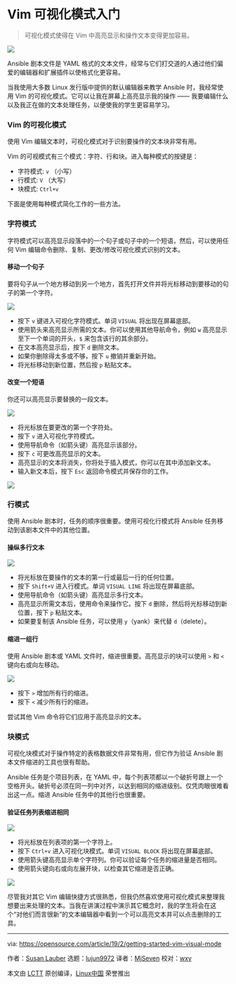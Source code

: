 [#]: collector: (lujun9972)
[#]: translator: (MjSeven)
[#]: reviewer: (wxy)
[#]: publisher: (wxy)
[#]: url: (https://linux.cn/article-10589-1.html)
[#]: subject: (Getting started with Vim visual mode)
[#]: via: (https://opensource.com/article/19/2/getting-started-vim-visual-mode)
[#]: author: (Susan Lauber https://opensource.com/users/susanlauber)

Vim 可视化模式入门
======

> 可视化模式使得在 Vim 中高亮显示和操作文本变得更加容易。

![](https://opensource.com/sites/default/files/styles/image-full-size/public/lead-images/programming_code_keyboard_orange_hands.png?itok=G6tJ_64Y)

Ansible 剧本文件是 YAML 格式的文本文件，经常与它们打交道的人通过他们偏爱的编辑器和扩展插件以使格式化更容易。

当我使用大多数 Linux 发行版中提供的默认编辑器来教学 Ansible 时，我经常使用 Vim 的可视化模式。它可以让我在屏幕上高亮显示我的操作 —— 我要编辑什么以及我正在做的文本处理任务，以便使我的学生更容易学习。

### Vim 的可视化模式

使用 Vim 编辑文本时，可视化模式对于识别要操作的文本块非常有用。

Vim 的可视模式有三个模式：字符、行和块。进入每种模式的按键是：

  * 字符模式: `v` （小写）
  * 行模式: `V` （大写）
  * 块模式: `Ctrl+v`

下面是使用每种模式简化工作的一些方法。

### 字符模式

字符模式可以高亮显示段落中的一个句子或句子中的一个短语，然后，可以使用任何 Vim 编辑命令删除、复制、更改/修改可视化模式识别的文本。

#### 移动一个句子

要将句子从一个地方移动到另一个地方，首先打开文件并将光标移动到要移动的句子的第一个字符。

![](https://opensource.com/sites/default/files/uploads/vim-visual-char1.png)

  * 按下 `v` 键进入可视化字符模式。单词 `VISUAL` 将出现在屏幕底部。
  * 使用箭头来高亮显示所需的文本。你可以使用其他导航命令，例如 `w` 高亮显示至下一个单词的开头，`$` 来包含该行的其余部分。
  * 在文本高亮显示后，按下 `d` 删除文本。
  * 如果你删除得太多或不够，按下 `u` 撤销并重新开始。
  * 将光标移动到新位置，然后按 `p` 粘贴文本。

#### 改变一个短语

你还可以高亮显示要替换的一段文本。

![](https://opensource.com/sites/default/files/uploads/vim-visual-char2.png)

  * 将光标放在要更改的第一个字符处。
  * 按下 `v` 进入可视化字符模式。
  * 使用导航命令（如箭头键）高亮显示该部分。
  * 按下 `c` 可更改高亮显示的文本。
  * 高亮显示的文本将消失，你将处于插入模式，你可以在其中添加新文本。
  * 输入新文本后，按下 `Esc` 返回命令模式并保存你的工作。

![](https://opensource.com/sites/default/files/uploads/vim-visual-char3.png)

### 行模式

使用 Ansible 剧本时，任务的顺序很重要。使用可视化行模式将 Ansible 任务移动到该剧本文件中的其他位置。

#### 操纵多行文本

![](https://opensource.com/sites/default/files/uploads/vim-visual-line1.png)

  * 将光标放在要操作的文本的第一行或最后一行的任何位置。
  * 按下 `Shift+V` 进入行模式。单词 `VISUAL LINE` 将出现在屏幕底部。
  * 使用导航命令（如箭头键）高亮显示多行文本。
  * 高亮显示所需文本后，使用命令来操作它。按下 `d` 删除，然后将光标移动到新位置，按下 `p` 粘贴文本。
  * 如果要复制该 Ansible 任务，可以使用 `y`（yank）来代替 `d`（delete）。

#### 缩进一组行

使用 Ansible 剧本或 YAML 文件时，缩进很重要。高亮显示的块可以使用 `>` 和 `<` 键向右或向左移动。

![](https://opensource.com/sites/default/files/uploads/vim-visual-line2.png)

  * 按下 `>` 增加所有行的缩进。
  * 按下 `<` 减少所有行的缩进。

尝试其他 Vim 命令将它们应用于高亮显示的文本。

### 块模式

可视化块模式对于操作特定的表格数据文件非常有用，但它作为验证 Ansible 剧本文件缩进的工具也很有帮助。

Ansible 任务是个项目列表，在 YAML 中，每个列表项都以一个破折号跟上一个空格开头。破折号必须在同一列中对齐，以达到相同的缩进级别。仅凭肉眼很难看出这一点。缩进 Ansible 任务中的其他行也很重要。

#### 验证任务列表缩进相同

![](https://opensource.com/sites/default/files/uploads/vim-visual-block1.png)

  * 将光标放在列表项的第一个字符上。
  * 按下 `Ctrl+v` 进入可视化块模式。单词 `VISUAL BLOCK` 将出现在屏幕底部。
  * 使用箭头键高亮显示单个字符列。你可以验证每个任务的缩进量是否相同。
  * 使用箭头键向右或向左展开块，以检查其它缩进是否正确。

![](https://opensource.com/sites/default/files/uploads/vim-visual-block2.png)

尽管我对其它 Vim 编辑快捷方式很熟悉，但我仍然喜欢使用可视化模式来整理我想要出来处理的文本。当我在讲演过程中演示其它概念时，我的学生将会在这个“对他们而言很新”的文本编辑器中看到一个可以高亮文本并可以点击删除的工具。

--------------------------------------------------------------------------------

via: https://opensource.com/article/19/2/getting-started-vim-visual-mode

作者：[Susan Lauber][a]
选题：[lujun9972][b]
译者：[MjSeven](https://github.com/MjSeven)
校对：[wxy](https://github.com/wxy)

本文由 [LCTT](https://github.com/LCTT/TranslateProject) 原创编译，[Linux中国](https://linux.cn/) 荣誉推出

[a]: https://opensource.com/users/susanlauber
[b]: https://github.com/lujun9972
